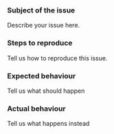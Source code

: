 ### Subject of the issue
Describe your issue here.

### Steps to reproduce
Tell us how to reproduce this issue.

### Expected behaviour
Tell us what should happen

### Actual behaviour
Tell us what happens instead
